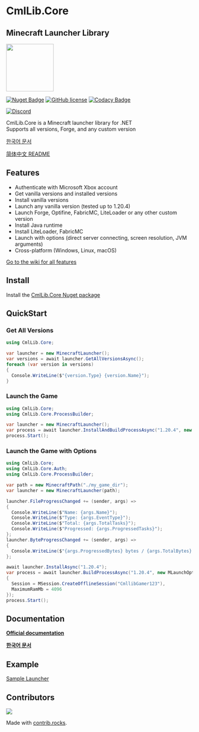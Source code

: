 # CmlLib.Core

## Minecraft Launcher Library

<img src='https://raw.githubusercontent.com/CmlLib/CmlLib.Core/master/icon.png' width=128>

[![Nuget Badge](https://img.shields.io/nuget/v/CmlLib.Core)](https://www.nuget.org/packages/CmlLib.Core)
[![GitHub license](https://img.shields.io/github/license/Naereen/StrapDown.js.svg)](https://github.com/CmlLib/CmlLib.Core/blob/master/LICENSE)
[![Codacy Badge](https://app.codacy.com/project/badge/Grade/3f55a130ec3f4bccb55e7def97cfa2ce)](https://www.codacy.com/gh/CmlLib/CmlLib.Core/dashboard?utm_source=github.com\&utm_medium=referral\&utm_content=CmlLib/CmlLib.Core\&utm_campaign=Badge_Grade)

[![Discord](https://img.shields.io/discord/795952027443527690?label=discord\&logo=discord\&style=for-the-badge)](https://discord.gg/cDW2pvwHSc)

CmlLib.Core is a Minecraft launcher library for .NET\
Supports all versions, Forge, and any custom version

[한국어 문서](https://alphabs.gitbook.io/cmllib/v/ko/cmllib.core/cmllib.core)

[简体中文 README](https://github.com/AlphaBs/CmlLib.Core/blob/master/docs/README-chs.md)

## Features

* Authenticate with Microsoft Xbox account
* Get vanilla versions and installed versions
* Install vanilla versions
* Launch any vanilla version (tested up to 1.20.4)
* Launch Forge, Optifine, FabricMC, LiteLoader or any other custom version
* Install Java runtime
* Install LiteLoader, FabricMC
* Launch with options (direct server connecting, screen resolution, JVM arguments)
* Cross-platform (Windows, Linux, macOS)

[Go to the wiki for all features](https://alphabs.gitbook.io/cmllib/cmllib.core/cmllib.core)

## Install

Install the [CmlLib.Core Nuget package](https://www.nuget.org/packages/CmlLib.Core)

## QuickStart

### Get All Versions

```csharp
using CmlLib.Core;

var launcher = new MinecraftLauncher();
var versions = await launcher.GetAllVersionsAsync();
foreach (var version in versions)
{
  Console.WriteLine($"{version.Type} {version.Name}");
}
```

### Launch the Game

```csharp
using CmlLib.Core;
using CmlLib.Core.ProcessBuilder;

var launcher = new MinecraftLauncher();
var process = await launcher.InstallAndBuildProcessAsync("1.20.4", new MLaunchOption());
process.Start();
```

### Launch the Game with Options

```csharp
using CmlLib.Core;
using CmlLib.Core.Auth;
using CmlLib.Core.ProcessBuilder;

var path = new MinecraftPath("./my_game_dir");
var launcher = new MinecraftLauncher(path);

launcher.FileProgressChanged += (sender, args) =>
{
  Console.WriteLine($"Name: {args.Name}");
  Console.WriteLine($"Type: {args.EventType}");
  Console.WriteLine($"Total: {args.TotalTasks}");
  Console.WriteLine($"Progressed: {args.ProgressedTasks}");
};
launcher.ByteProgressChanged += (sender, args) =>
{
  Console.WriteLine($"{args.ProgressedBytes} bytes / {args.TotalBytes} bytes");
};

await launcher.InstallAsync("1.20.4");
var process = await launcher.BuildProcessAsync("1.20.4", new MLaunchOption
{
  Session = MSession.CreateOfflineSession("CmllibGamer123"),
  MaximumRamMb = 4096
});
process.Start();
```

## Documentation

**[Official documentation](https://alphabs.gitbook.io/cmllib/cmllib.core/cmllib.core)**

**[한국어 문서](https://alphabs.gitbook.io/cmllib/v/ko/cmllib.core/cmllib.core)**

## Example

[Sample Launcher](https://github.com/CmlLib/CmlLib-Minecraft-Launcher)

## Contributors

<a href="https://github.com/cmllib/cmllib.core/graphs/contributors">
  <img src="https://contrib.rocks/image?repo=cmllib/cmllib.core" />
</a>

Made with [contrib.rocks](https://contrib.rocks).